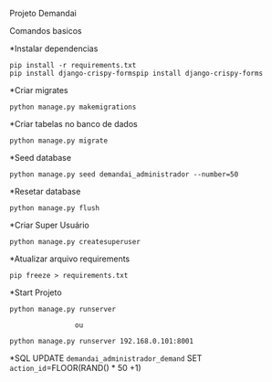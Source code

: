 Projeto Demandai

Comandos basicos

*Instalar dependencias 

    pip install -r requirements.txt
    pip install django-crispy-formspip install django-crispy-forms
*Criar migrates

    python manage.py makemigrations

*Criar tabelas no banco de dados

    python manage.py migrate
    
*Seed database
    
    python manage.py seed demandai_administrador --number=50
    
*Resetar database 

    python manage.py flush 
    
*Criar Super Usuário

    python manage.py createsuperuser
    
*Atualizar arquivo requirements

    pip freeze > requirements.txt
    
*Start Projeto 

    python manage.py runserver
    
                    ou
    
    python manage.py runserver 192.168.0.101:8001
    
*SQL
    UPDATE `demandai_administrador_demand` SET  `action_id`=FLOOR(RAND() * 50 +1)
